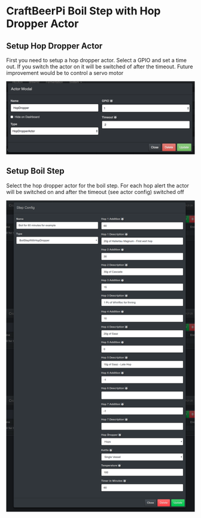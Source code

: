 # CraftBeerPi Boil Step with Hop Dropper Actor


## Setup Hop Dropper Actor
First you need to setup a hop dropper actor. Select a GPIO and set a time out. 
If you switch the actor on it will be switched of after the timeout.
Future improvement would be to control a servo motor 

![alt text](https://github.com/Manuel83/cbpi-boil-hopdropper/raw/master/HopDropperActor.png)

## Setup Boil Step
Select the hop dropper actor for the boil step. For each hop alert the actor will be switched on and after the timeout (see actor config) switched off

![alt text](https://github.com/Manuel83/cbpi-boil-hopdropper/raw/master/BoilStepWithHopDropper-2.png)
